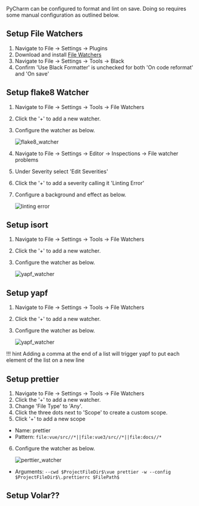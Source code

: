 PyCharm can be configured to format and lint on save. Doing so requires some manual configuration as outlined below.

## Setup File Watchers

1. Navigate to File -> Settings -> Plugins
2. Download and install [File Watchers](https://plugins.jetbrains.com/plugin/7177-file-watchers)
3. Navigate to File -> Settings -> Tools -> Black
4. Confirm 'Use Black Formatter' is unchecked for both 'On code reformat' and 'On save'

## Setup flake8 Watcher

1. Navigate to File -> Settings -> Tools -> File Watchers
2. Click the '+' to add a new watcher.
3. Configure the watcher as below.

    ![flake8_watcher](assets/flake8_watcher.png)

4. Navigate to File -> Settings -> Editor -> Inspections -> File watcher problems
5. Under Severity select 'Edit Severities'
6. Click the '+' to add a severity calling it 'Linting Error'
7. Configure a background and effect as below.

    ![linting error](assets/linting_error.png)

## Setup isort

1. Navigate to File -> Settings -> Tools -> File Watchers
2. Click the '+' to add a new watcher.
3. Configure the watcher as below.

    ![yapf_watcher](assets/isort_watcher.png)

## Setup yapf

1. Navigate to File -> Settings -> Tools -> File Watchers
2. Click the '+' to add a new watcher.
3. Configure the watcher as below.

    ![yapf_watcher](assets/yapf_watcher.png)

<!-- prettier-ignore -->
!!! hint
    Adding a comma at the end of a list will trigger yapf to put each element of the list on a new line

## Setup prettier

1. Navigate to File -> Settings -> Tools -> File Watchers
2. Click the '+' to add a new watcher.
3. Change 'File Type' to 'Any'.
4. Click the three dots next to 'Scope' to create a custom scope.
5. Click '+' to add a new scope

-   Name: prettier
-   Pattern: `file:vue/src//*||file:vue3/src//*||file:docs//*`

6. Configure the watcher as below.

    ![perttier_watcher](assets/prettier_watcher.png)

-   Arguments: `--cwd $ProjectFileDir$\vue prettier -w --config $ProjectFileDir$\.prettierrc $FilePath$`

## Setup Volar??
